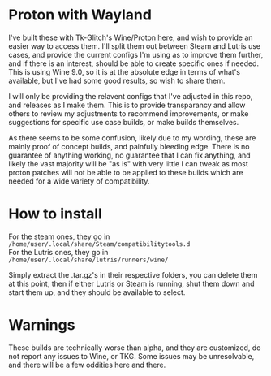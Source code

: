 # Proton with Wayland

I've built these with Tk-Glitch's Wine/Proton [here](https://github.com/Frogging-Family/wine-tkg-git), and wish to provide an easier way to access them. I'll split them out between Steam and Lutris use cases, and provide the current configs I'm using as to improve them further, and if there is an interest, should be able to create specific ones if needed. This is using Wine 9.0, so it is at the absolute edge in terms of what's available, but I've had some good results, so wish to share them.

I will only be providing the relavent configs that I've adjusted in this repo, and releases as I make them. This is to provide transparancy and allow others to review my adjustments to recommend improvements, or make suggestions for specific use case builds, or make builds themselves. 

As there seems to be some confusion, likely due to my wording, these are mainly proof of concept builds, and painfully bleeding edge. There is no guarantee of anything working, no guarantee that I can fix anything, and likely the vast majority will be "as is" with very little I can tweak as most proton patches will not be able to be applied to these builds which are needed for a wide variety of compatibility.

# How to install

For the steam ones, they go in\
`/home/user/.local/share/Steam/compatibilitytools.d`\
For the Lutris ones, they go in\
`/home/user/.local/share/lutris/runners/wine/`

Simply extract the .tar.gz's in their respective folders, you can delete them at this point, then if either Lutris or Steam is running, shut them down and start them up, and they should be available to select.

# Warnings

These builds are technically worse than alpha, and they are customized, do not report any issues to Wine, or TKG. Some issues may be unresolvable, and there will be a few oddities here and there.
